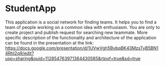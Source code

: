 # StudentApp
This application is a social network for finding teams. It helps you to find a team of people working on a common idea with enthusiasm. You are only to create project and publish request for searching new teammate. More specific description of the functionality and architecture of the application can be found in the presentation at the link:
https://docs.google.com/presentation/d/1UVwVgh5BybqBK43MzsTyB5BN14RhI2q9/edit?usp=sharing&ouid=112854763971364430585&rtpof=true&sd=true
